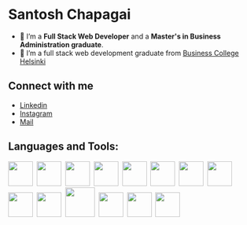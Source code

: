 # Santosh Chapagai 

- 🔭 I’m a <strong>Full Stack Web Developer</strong> and a <strong>Master's in Business Administration graduate</strong>.
- 🌱 I’m a full stack web development graduate from <a href="https://en.bc.fi/">Business College Helsinki</a>

## Connect with me
<ul>
  <li><a href="https://www.linkedin.com/in/santosh-chapagai-44b313131/" target="_blank">Linkedin</a></li>
  <li><a href="https://instagram.com/san____tosh?igshid=ZDdkNTZiNTM=" target="_blank">Instagram</a></li>
  <li><a href="mailto:santoshchapagai100@gmail.com" target="_blank">Mail</a></li>
</ul>

## Languages and Tools:
<div>
  <img width=50px src="https://cdn-icons-png.flaticon.com/128/5968/5968267.png">&nbsp;
  <img width=50px src="https://cdn-icons-png.flaticon.com/128/5968/5968242.png">&nbsp;
  <img width=50px src="https://cdn-icons-png.flaticon.com/128/5968/5968672.png">&nbsp;
  <img width=50px src="https://img.icons8.com/?size=96&id=CIAZz2CYc6Kc&format=png">&nbsp;
  <img width=50px src="https://cdn-icons-png.flaticon.com/128/1199/1199124.png">&nbsp;
  <img width=50px src="https://cdn-icons-png.flaticon.com/128/5968/5968332.png">&nbsp;
  <img width=50px src="https://cdn-icons-png.flaticon.com/128/5968/5968691.png">&nbsp;
  <img width=50px src="https://cdn-icons-png.flaticon.com/128/919/919825.png">&nbsp;
  <img width=50px src="https://cdn-icons-png.flaticon.com/128/875/875209.png">&nbsp;
  <img width=50px src="https://cdn-icons-png.flaticon.com/128/919/919836.png">&nbsp;
  <img width=60px src="https://img.icons8.com/?size=96&id=bosfpvRzNOG8&format=png">&nbsp;
  <img width=50px src="https://img.icons8.com/?size=96&id=gFw7X5Tbl3ss&format=png">&nbsp;
  <img width=50px src="https://img.icons8.com/?size=96&id=33039&format=png">&nbsp;
  <img width=50px src="https://cdn-icons-png.flaticon.com/128/5968/5968381.png">&nbsp;
</div>



<!--
**SantoshChapagai/SantoshChapagai** is a ✨ _special_ ✨ repository because its `README.md` (this file) appears on your GitHub profile.
![](https://visitor-badge.laobi.icu/badge?page_id=SantoshChapagai.SantoshChapagai)
Here are some ideas to get you started:

- 🔭 I’m currently working on ...
- 🌱 I’m currently learning ...
- 👯 I’m looking to collaborate on ...
- 🤔 I’m looking for help with ...
- 💬 Ask me about ...
- 📫 How to reach me: ...
- 😄 Pronouns: ...
- ⚡ Fun fact: ...
-->
